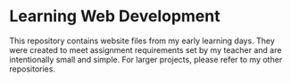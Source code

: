 # Learning Web Development
This repository contains website files from my early learning days. They were created to meet assignment requirements set by my teacher and are intentionally small and simple. For larger projects, please refer to my other repositories.